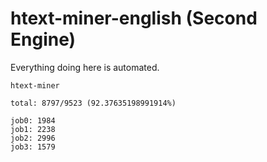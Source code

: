 # htext-miner-english (Second Engine)

Everything doing here is automated.

```
htext-miner

total: 8797/9523 (92.37635198991914%)

job0: 1984
job1: 2238
job2: 2996
job3: 1579
```